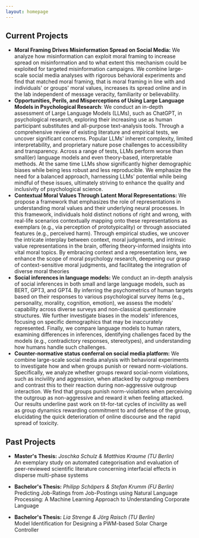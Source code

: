 ```yaml
---
layout: homepage
---
```


## Current Projects
- **Moral Framing Drives Misinformation Spread on Social Media:** We analyze how misinformation can exploit moral framing to increase spread on misinformation 
and to what extent this mechanism could be exploited for targeted misinformation campaigns. We combine large-scale social media analyses with rigorous behavioral experiments and find that matched moral framing, 
that is moral framing in line with and individuals' or groups' moral values, increases its spread online and in the lab independent of message veracity, familiarity or believability.
- **Opportunities, Perils, and Misperceptions of Using Large Language Models in Psychological Research**: We conduct  an in-depth assessment of Large Language Models (LLMs), such as ChatGPT, in psychological research, exploring their increasing use as human participant substitutes 
and all-purpose text-analysis tools. Through a comprehensive review of existing literature and empirical tests, we uncover significant concerns. 
Popular LLMs' inherent complexity, limited interpretability, and proprietary nature pose challenges to accessibility and transparency. Across a range of tests, LLMs perform worse than small(er) language models 
and even theory-based, interpretable methods. At the same time LLMs show significantly higher demographic biases while being less robust and less reproducible.
We emphasize the need for a balanced approach, harnessing LLMs' potential while being mindful of these issues, ultimately striving to enhance the quality and inclusivity of psychological science.
- **Contextual Moral Values Through Latent Moral Representations:** We propose a framework that emphasizes the role of representations in understanding moral values and their underlying neural processes.
In this framework, individuals hold distinct notions of right and wrong, with real-life scenarios contextually mapping onto these representations as exemplars (e.g., via perception of prototypicality) or through associated features (e.g., perceived harm). 
Through empirical studies, we uncover the intricate interplay between context, moral judgments, and intrinsic value representations in the brain, offering theory-informed insights into vital moral topics.
By embracing context and a representation lens, we enhance the scope of moral psychology research, deepening our grasp of context-sensitive moral judgments, and facilitateg the integration of diverse moral theories
- **Social inferences in language models:** We conduct an in-depth analysis of social inferences in both small and large language models, such as BERT, GPT3, and GPT4. 
By inferring the psychometrics of human targets based on their responses to various psychological survey items (e.g., personality, morality, cognition, emotion), 
we assess the models' capability across diverse surveys and non-classical questionnaire structures. We further investigate biases in the models' inferences, focusing on specific demographics that may be inaccurately represented. 
Finally, we compare language models to human raters, examining differences in inferences, identifying challenges faced by the models (e.g., contradictory responses, stereotypes), and understanding how humans handle such challenges.
- **Counter-normative status conferral on social media platform:** We combine large-scale social media analysis with behavioral experiments to investigate how and when groups punish or reward norm-violations. 
Specifically, we analyze whether groups reward social-norm violations, such as incivility and aggression, when attacked by outgroup members and contrast this to their reaction during non-aggressive outgroup interaction. 
We find that groups punish norm-violations when perceiving the outgroup as non-aggressive and reward it when feeling attacked. 
Our results underline past work on tit-for-tat cycles of incivility as well as group dynamics rewarding commitment to and defense of the group, elucidating the quick deterioration of online discourse and the rapid spread of toxicity.

## Past Projects

- **Master's Thesis:** _Joschka Schulz & Matthias Kraume (TU Berlin)_ <br>
An exemplary study on automated categorisation and evaluation of peer-reviewed scientific literature concerning interfacial effects in disperse multi-phase systems

- **Bachelor's Thesis:** _Philipp Schäpers & Stefan Krumm (FU Berlin)_ <br>
Predicting Job-Ratings from Job-Postings using Natural Language Processing: A Machine Learning Approach to Understanding Corporate Language 

- **Bachelor's Thesis:** _Lia Strenge & Jörg Raisch (TU Berlin)_ <br>
Model Identification for Designing a PWM-based Solar Charge Controller 


<!-- {% include_relative _includes/services.md %} -->
